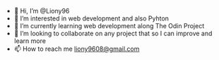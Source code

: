 - 👋 Hi, I’m @Liony96
- 👀 I’m interested in web development and also Pyhton
- 🌱 I’m currently learning web development along The Odin Project
- 💞️ I’m looking to collaborate on any project that so I can improve and learn more
- 📫 How to reach me liony9608@gmail.com

<!---
Liony96/Liony96 is a ✨ special ✨ repository because its `README.md` (this file) appears on your GitHub profile.
You can click the Preview link to take a look at your changes.
--->
